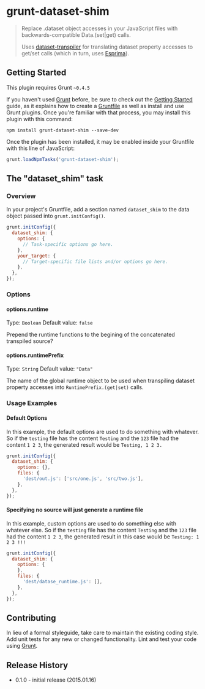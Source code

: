 # grunt-dataset-shim

> Replace .dataset object accesses in your JavaScript files with backwards-compatible Data.(set|get) calls.
>
> Uses [dataset-transpiler](https://github.com/flaki/dataset-transpiler/) for translating dataset property accesses to get/set calls (which in turn, uses [Esprima](http://esprima.org/)).

## Getting Started
This plugin requires Grunt `~0.4.5`

If you haven't used [Grunt](http://gruntjs.com/) before, be sure to check out the [Getting Started](http://gruntjs.com/getting-started) guide, as it explains how to create a [Gruntfile](http://gruntjs.com/sample-gruntfile) as well as install and use Grunt plugins. Once you're familiar with that process, you may install this plugin with this command:

```shell
npm install grunt-dataset-shim --save-dev
```

Once the plugin has been installed, it may be enabled inside your Gruntfile with this line of JavaScript:

```js
grunt.loadNpmTasks('grunt-dataset-shim');
```

## The "dataset_shim" task

### Overview
In your project's Gruntfile, add a section named `dataset_shim` to the data object passed into `grunt.initConfig()`.

```js
grunt.initConfig({
  dataset_shim: {
    options: {
      // Task-specific options go here.
    },
    your_target: {
      // Target-specific file lists and/or options go here.
    },
  },
});
```

### Options

#### options.runtime
Type: `Boolean`
Default value: `false`

Prepend the runtime functions to the begining of the concatenated transpiled source?

#### options.runtimePrefix
Type: `String`
Default value: `"Data"`

The name of the global runtime object to be used when transpiling dataset property accesses into `RuntimePrefix.(get|set)` calls.

### Usage Examples

#### Default Options
In this example, the default options are used to do something with whatever. So if the `testing` file has the content `Testing` and the `123` file had the content `1 2 3`, the generated result would be `Testing, 1 2 3.`

```js
grunt.initConfig({
  dataset_shim: {
    options: {},
    files: {
      'dest/out.js': ['src/one.js', 'src/two.js'],
    },
  },
});
```

#### Specifying no source will just generate a runtime file
In this example, custom options are used to do something else with whatever else. So if the `testing` file has the content `Testing` and the `123` file had the content `1 2 3`, the generated result in this case would be `Testing: 1 2 3 !!!`

```js
grunt.initConfig({
  dataset_shim: {
    options: {
    },
    files: {
      'dest/datase_runtime.js': [],
    },
  },
});
```

## Contributing
In lieu of a formal styleguide, take care to maintain the existing coding style. Add unit tests for any new or changed functionality. Lint and test your code using [Grunt](http://gruntjs.com/).

## Release History
* 0.1.0 - initial release (2015.01.16)
